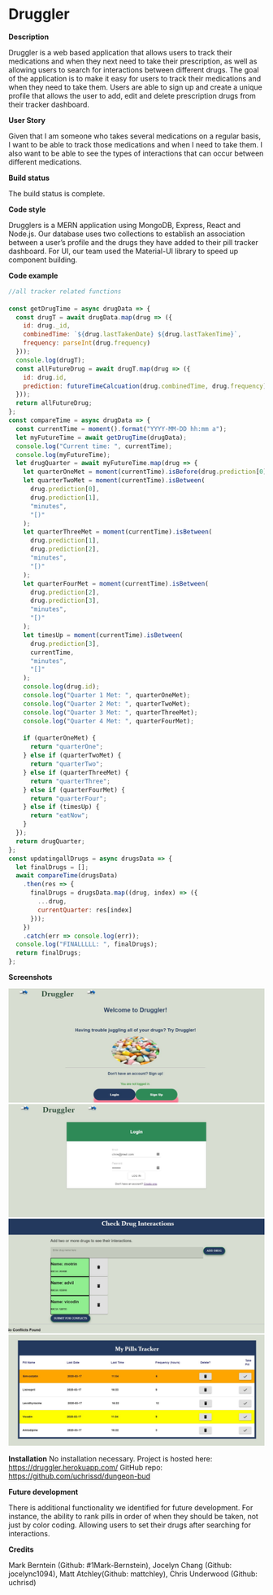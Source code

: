 # Druggler

**Description**

Druggler is a web based application that allows users to track their medications and when they next need to take their prescription, as well as allowing users to search for interactions between different drugs. The goal of the application is to make it easy for users to track their medications and when they need to take them. Users are able to sign up and create a unique profile that allows the user to add, edit and delete prescription drugs from their tracker dashboard.

**User Story**

Given that I am someone who takes several medications on a regular basis, I want to be able to track those medications and when I need to take them. I also want to be able to see the types of interactions that can occur between different medications.

**Build status**

The build status is complete.

**Code style**

Drugglers is a MERN application using MongoDB, Express, React and Node.js. Our database uses two collections to establish an association between a user’s profile and the drugs they have added to their pill tracker dashboard. For UI, our team used the Material-UI library to speed up component building.

**Code example**

```javascript
//all tracker related functions

const getDrugTime = async drugData => {
  const drugT = await drugData.map(drug => ({
    id: drug._id,
    combinedTime: `${drug.lastTakenDate} ${drug.lastTakenTime}`,
    frequency: parseInt(drug.frequency)
  }));
  console.log(drugT);
  const allFutureDrug = await drugT.map(drug => ({
    id: drug.id,
    prediction: futureTimeCalcuation(drug.combinedTime, drug.frequency)
  }));
  return allFutureDrug;
};
const compareTime = async drugData => {
  const currentTime = moment().format("YYYY-MM-DD hh:mm a");
  let myFutureTime = await getDrugTime(drugData);
  console.log("Current time: ", currentTime);
  console.log(myFutureTime);
  let drugQuarter = await myFutureTime.map(drug => {
    let quarterOneMet = moment(currentTime).isBefore(drug.prediction[0]);
    let quarterTwoMet = moment(currentTime).isBetween(
      drug.prediction[0],
      drug.prediction[1],
      "minutes",
      "[)"
    );
    let quarterThreeMet = moment(currentTime).isBetween(
      drug.prediction[1],
      drug.prediction[2],
      "minutes",
      "[)"
    );
    let quarterFourMet = moment(currentTime).isBetween(
      drug.prediction[2],
      drug.prediction[3],
      "minutes",
      "[)"
    );
    let timesUp = moment(currentTime).isBetween(
      drug.prediction[3],
      currentTime,
      "minutes",
      "[]"
    );
    console.log(drug.id);
    console.log("Quarter 1 Met: ", quarterOneMet);
    console.log("Quarter 2 Met: ", quarterTwoMet);
    console.log("Quarter 3 Met: ", quarterThreeMet);
    console.log("Quarter 4 Met: ", quarterFourMet);

    if (quarterOneMet) {
      return "quarterOne";
    } else if (quarterTwoMet) {
      return "quarterTwo";
    } else if (quarterThreeMet) {
      return "quarterThree";
    } else if (quarterFourMet) {
      return "quarterFour";
    } else if (timesUp) {
      return "eatNow";
    }
  });
  return drugQuarter;
};
const updatingallDrugs = async drugsData => {
  let finalDrugs = [];
  await compareTime(drugsData)
    .then(res => {
      finalDrugs = drugsData.map((drug, index) => ({
        ...drug,
        currentQuarter: res[index]
      }));
    })
    .catch(err => console.log(err));
  console.log("FINALLLLL: ", finalDrugs);
  return finalDrugs;
};
```

**Screenshots**

![Sign up page](images/login.jpg)
![Login](images/login2.jpg)
![Interactions page](images/interactions.jpg)
![Pill tracker](images/pilltracker.jpg)

**Installation**
No installation necessary. Project is hosted here: https://druggler.herokuapp.com/ GitHub repo: https://github.com/uchrissd/dungeon-bud

**Future development**

There is additional functionality we identified for future development. For instance, the ability to rank pills in order of when they should be taken, not just by color coding. Allowing users to set their drugs after searching for interactions.

**Credits**

Mark Berntein (Github: #1Mark-Bernstein), Jocelyn Chang (Github: jocelync1094), Matt Atchley(Github: mattchley), Chris Underwood (Github: uchrisd)
